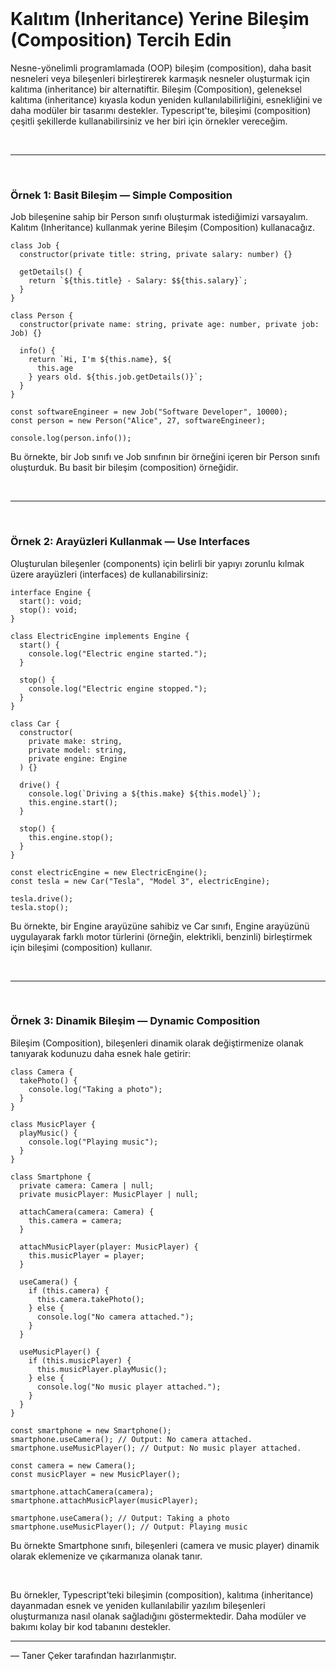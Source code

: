 <br/>

# Kalıtım (Inheritance) Yerine Bileşim (Composition) Tercih Edin

Nesne-yönelimli programlamada (OOP) bileşim (composition), daha basit nesneleri veya bileşenleri birleştirerek karmaşık nesneler oluşturmak için kalıtıma (inheritance) bir alternatiftir. Bileşim (Composition), geleneksel kalıtıma (inheritance) kıyasla kodun yeniden kullanılabilirliğini, esnekliğini ve daha modüler bir tasarımı destekler. Typescript'te, bileşimi (composition) çeşitli şekillerde kullanabilirsiniz ve her biri için örnekler vereceğim.

<br/>

---

<br/>

### Örnek 1: Basit Bileşim — Simple Composition

Job bileşenine sahip bir Person sınıfı oluşturmak istediğimizi varsayalım.
Kalıtım (Inheritance) kullanmak yerine Bileşim (Composition) kullanacağız.

```tsx
class Job {
  constructor(private title: string, private salary: number) {}

  getDetails() {
    return `${this.title} - Salary: $${this.salary}`;
  }
}

class Person {
  constructor(private name: string, private age: number, private job: Job) {}

  info() {
    return `Hi, I'm ${this.name}, ${
      this.age
    } years old. ${this.job.getDetails()}`;
  }
}

const softwareEngineer = new Job("Software Developer", 10000);
const person = new Person("Alice", 27, softwareEngineer);

console.log(person.info());
```

Bu örnekte, bir Job sınıfı ve Job sınıfının bir örneğini içeren bir Person sınıfı oluşturduk. Bu basit bir bileşim (composition) örneğidir.

<br/>

---

<br/>

### Örnek 2: Arayüzleri Kullanmak — Use Interfaces

Oluşturulan bileşenler (components) için belirli bir yapıyı zorunlu kılmak üzere arayüzleri (interfaces) de kullanabilirsiniz:

```tsx
interface Engine {
  start(): void;
  stop(): void;
}

class ElectricEngine implements Engine {
  start() {
    console.log("Electric engine started.");
  }

  stop() {
    console.log("Electric engine stopped.");
  }
}

class Car {
  constructor(
    private make: string,
    private model: string,
    private engine: Engine
  ) {}

  drive() {
    console.log(`Driving a ${this.make} ${this.model}`);
    this.engine.start();
  }

  stop() {
    this.engine.stop();
  }
}

const electricEngine = new ElectricEngine();
const tesla = new Car("Tesla", "Model 3", electricEngine);

tesla.drive();
tesla.stop();
```

Bu örnekte, bir Engine arayüzüne sahibiz ve Car sınıfı, Engine arayüzünü uygulayarak farklı motor türlerini (örneğin, elektrikli, benzinli) birleştirmek için bileşimi (composition) kullanır.

<br/>

---

<br/>

### Örnek 3: Dinamik Bileşim — Dynamic Composition

Bileşim (Composition), bileşenleri dinamik olarak değiştirmenize olanak tanıyarak kodunuzu daha esnek hale getirir:

```tsx
class Camera {
  takePhoto() {
    console.log("Taking a photo");
  }
}

class MusicPlayer {
  playMusic() {
    console.log("Playing music");
  }
}

class Smartphone {
  private camera: Camera | null;
  private musicPlayer: MusicPlayer | null;

  attachCamera(camera: Camera) {
    this.camera = camera;
  }

  attachMusicPlayer(player: MusicPlayer) {
    this.musicPlayer = player;
  }

  useCamera() {
    if (this.camera) {
      this.camera.takePhoto();
    } else {
      console.log("No camera attached.");
    }
  }

  useMusicPlayer() {
    if (this.musicPlayer) {
      this.musicPlayer.playMusic();
    } else {
      console.log("No music player attached.");
    }
  }
}

const smartphone = new Smartphone();
smartphone.useCamera(); // Output: No camera attached.
smartphone.useMusicPlayer(); // Output: No music player attached.

const camera = new Camera();
const musicPlayer = new MusicPlayer();

smartphone.attachCamera(camera);
smartphone.attachMusicPlayer(musicPlayer);

smartphone.useCamera(); // Output: Taking a photo
smartphone.useMusicPlayer(); // Output: Playing music
```

Bu örnekte Smartphone sınıfı, bileşenleri (camera ve music player) dinamik olarak eklemenize ve çıkarmanıza olanak tanır.

<br/>

Bu örnekler, Typescript'teki bileşimin (composition), kalıtıma (inheritance) dayanmadan esnek ve yeniden kullanılabilir yazılım bileşenleri oluşturmanıza nasıl olanak sağladığını göstermektedir. Daha modüler ve bakımı kolay bir kod tabanını destekler.

---

— Taner Çeker tarafından hazırlanmıştır.
